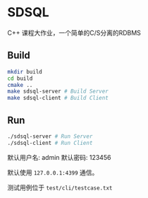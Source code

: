 # SDSQL

C++ 课程大作业，一个简单的C/S分离的RDBMS

## Build

```bash
mkdir build
cd build
cmake ..
make sdsql-server # Build Server
make sdsql-client # Build Client
```

## Run

```bash
./sdsql-server # Run Server
./sdsql-client # Run Client
```

默认用户名: admin
默认密码: 123456

默认使用 `127.0.0.1:4399` 通信。

测试用例位于 `test/cli/testcase.txt`
